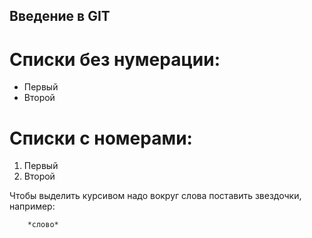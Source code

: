 ## Введение в GIT

# Списки без нумерации:

* Первый
* Второй

# Списки с номерами:

1. Первый
2. Второй

Чтобы выделить курсивом надо вокруг слова поставить звездочки, например:
    
        *слово*